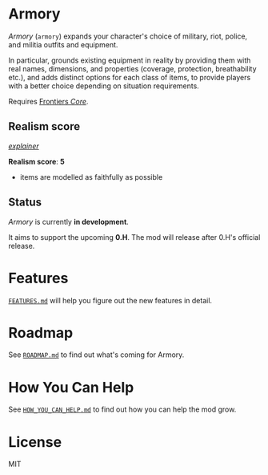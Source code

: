 # Armory

_Armory_ (`armory`) expands your character's choice of military, riot, police, and militia outfits and equipment.

In particular, grounds existing equipment in reality by providing them with real names, dimensions, and properties (coverage, protection, breathability etc.), and adds distinct options for each class of items, to provide players with a better choice depending on situation requirements.

Requires [Frontiers _Core_](https://github.com/FrontierMods/Core).

## Realism score

_[explainer](https://github.com/FrontierMods/Core/blob/main/documentation/DESIGN_NOTES.md#realism-score)_

**Realism score**: **5**

- items are modelled as faithfully as possible

## Status

_Armory_ is currently **in development**.

It aims to support the upcoming **0.H**. The mod will release after 0.H's official release.

# Features

[`FEATURES.md`](./documentation/FEATURES.md) will help you figure out the new features in detail.

# Roadmap

See [`ROADMAP.md`](./documentation/ROADMAP.md) to find out what's coming for Armory.

# How You Can Help

See [`HOW_YOU_CAN_HELP.md`](./documentation/HOW_YOU_CAN_HELP.md) to find out how you can help the mod grow.

# License

MIT
